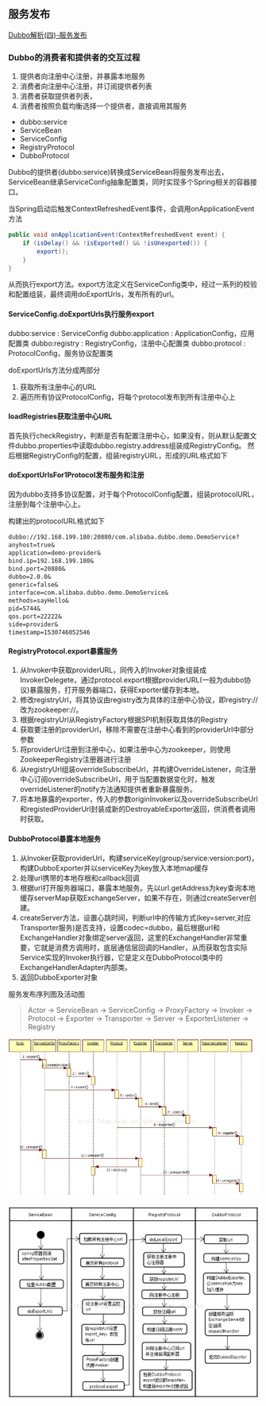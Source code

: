 ## 服务发布

[Dubbo解析(四)-服务发布](https://my.oschina.net/u/2377110/blog/1840477) 

### Dubbo的消费者和提供者的交互过程

1. 提供者向注册中心注册，并暴露本地服务
2. 消费者向注册中心注册，并订阅提供者列表
3. 消费者获取提供者列表，
4. 消费者按照负载均衡选择一个提供者，直接调用其服务

* dubbo:service
* ServiceBean
* ServiceConfig
* RegistryProtocol
* DubboProtocol

Dubbo的提供者(dubbo:service)转换成ServiceBean将服务发布出去，ServiceBean继承ServiceConfig抽象配置类，同时实现多个Spring相关的容器接口。

当Spring启动后触发ContextRefreshedEvent事件，会调用onApplicationEvent方法

``` java
public void onApplicationEvent(ContextRefreshedEvent event) {
    if (isDelay() && !isExported() && !isUnexported()) {
        export();
    }
}
```
从而执行export方法。export方法定义在ServiceConfig类中，经过一系列的校验和配置组装，最终调用doExportUrls，发布所有的url。

#### ServiceConfig.doExportUrls执行服务export

dubbo:service : ServiceConfig
dubbo:application : ApplicationConfig，应用配置类
dubbo:registry : RegistryConfig，注册中心配置类
dubbo:protocol : ProtocolConfig，服务协议配置类

doExportUrls方法分成两部分
1. 获取所有注册中心的URL
2. 遍历所有协议ProtocolConfig，将每个protocol发布到所有注册中心上

#### loadRegistries获取注册中心URL

首先执行checkRegistry，判断是否有配置注册中心，如果没有，则从默认配置文件dubbo.properties中读取dubbo.registry.address组装成RegistryConfig。
然后根据RegistryConfig的配置，组装registryURL，形成的URL格式如下

#### doExportUrlsFor1Protocol发布服务和注册

因为dubbo支持多协议配置，对于每个ProtocolConfig配置，组装protocolURL，注册到每个注册中心上。

构建出的protocolURL格式如下

```
dubbo://192.168.199.180:20880/com.alibaba.dubbo.demo.DemoService?
anyhost=true&
application=demo-provider&
bind.ip=192.168.199.180&
bind.port=20880&
dubbo=2.0.0&
generic=false&
interface=com.alibaba.dubbo.demo.DemoService&
methods=sayHello&
pid=5744&
qos.port=22222&
side=provider&
timestamp=1530746052546
```

#### RegistryProtocol.export暴露服务

1. 从Invoker中获取providerURL，同传入的Invoker对象组装成InvokerDelegete，通过protocol.export根据providerURL(一般为dubbo协议)暴露服务，打开服务器端口，获得Exporter缓存到本地。
2. 修改registryUrl，将其协议由registry改为具体的注册中心协议，即registry://改为zookeeper://。
3. 根据registryUrl从RegistryFactory根据SPI机制获取具体的Registry
4. 获取要注册的providerUrl，移除不需要在注册中心看到的providerUrl中部分参数
5. 将providerUrl注册到注册中心，如果注册中心为zookeeper，则使用ZookeeperRegistry注册器进行注册
6. 从registryUrl组装overrideSubscribeUrl，并构建OverrideListener，向注册中心订阅overrideSubscribeUrl，用于当配置数据变化时，触发overrideListener的notify方法通知提供者重新暴露服务。
7. 将本地暴露的exporter，传入的参数originInvoker以及overrideSubscribeUrl和registedProviderUrl封装成新的DestroyableExporter返回，供消费者调用时获取。

#### DubboProtocol暴露本地服务

1. 从Invoker获取providerUrl，构建serviceKey(group/service:version:port)，构建DubboExporter并以serviceKey为key放入本地map缓存
2. 处理url携带的本地存根和callback回调
3. 根据url打开服务器端口，暴露本地服务。先以url.getAddress为key查询本地缓存serverMap获取ExchangeServer，如果不存在，则通过createServer创建。
4. createServer方法，设置心跳时间，判断url中的传输方式(key=server,对应Transporter服务)是否支持，设置codec=dubbo，最后根据url和ExchangeHandler对象绑定server返回，这里的ExchangeHandler非常重要，它就是消费方调用时，底层通信层回调的Handler，从而获取包含实际Service实现的Invoker执行器，它是定义在DubboProtocol类中的ExchangeHandlerAdapter内部类。
5. 返回DubboExporter对象

服务发布序列图及活动图

> Actor -> ServiceBean -> ServiceConfig -> ProxyFactory -> Invoker -> Protocol -> Exporter -> Transporter -> Server -> ExporterListener -> Registry

![export-sequence](../img/dubbo-service-export-sequence.png ) 

![export-activity](../img/dubbo-service-export-activity.png) 
